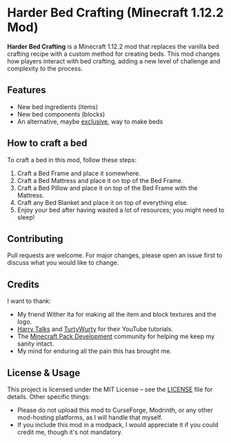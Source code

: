 # Harder Bed Crafting (Minecraft 1.12.2 Mod)

**Harder Bed Crafting** is a Minecraft 1.12.2 mod that replaces the vanilla bed crafting recipe with a custom method for creating beds. This mod changes how players interact with bed crafting, adding a new level of challenge and complexity to the process.

## Features
- New bed ingredients (items)
- New bed components (blocks)
- An alternative, maybe [exclusive](https://en.wikipedia.org/wiki/Exclusive_relationship_(programming)), way to make beds
  <!--Relational Model gag, that's high-level humor right there-->

## How to craft a bed
To craft a bed in this mod, follow these steps:
1. Craft a Bed Frame and place it somewhere.
2. Craft a Bed Mattress and place it on top of the Bed Frame.
3. Craft a Bed Pillow and place it on top of the Bed Frame with the Mattress.
4. Craft any Bed Blanket and place it on top of everything else.
5. Enjoy your bed after having wasted a lot of resources; you might need to sleep!

## Contributing
Pull requests are welcome. For major changes, please open an issue first to discuss what you would like to change.

## Credits
I want to thank:
- My friend Wither Ita for making all the item and block textures and the logo.
- [Harry Talks](https://www.youtube.com/@HarrysTechReviews) and [TurtyWurty](https://www.youtube.com/@TurtyWurty) for their YouTube tutorials.
- The [Minecraft Pack Development](https://discord.gg/KDaRXQzK) community for helping me keep my sanity intact.
- My mind for enduring all the pain this has brought me.

## License & Usage
This project is licensed under the MIT License – see the [LICENSE](LICENSE) file for details.
Other specific things:
- Please do not upload this mod to CurseForge, Modrinth, or any other mod-hosting platforms, as I will handle that myself.
- If you include this mod in a modpack, I would appreciate it if you could credit me, though it's not mandatory.
